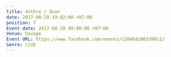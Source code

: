 ```yaml
---
title: 4nthro / Quan
date: 2017-08-28 19:02:00 +07:00
position: 7
Event date: 2017-08-29 00:00:00 +07:00
Venue: Savage
Event URL: https://www.facebook.com/events/110468106339011/
Genre: LIVE
---
```


